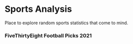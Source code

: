 # Sports Analysis
Place to explore random sports statistics that come to mind.

### FiveThirtyEight Football Picks 2021
